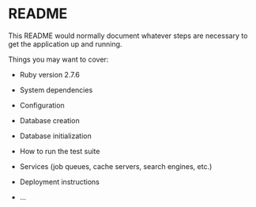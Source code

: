 # README

This README would normally document whatever steps are necessary to get the
application up and running.

Things you may want to cover:

* Ruby version
2.7.6
* System dependencies

* Configuration

* Database creation

* Database initialization

* How to run the test suite

* Services (job queues, cache servers, search engines, etc.)

* Deployment instructions

* ...
